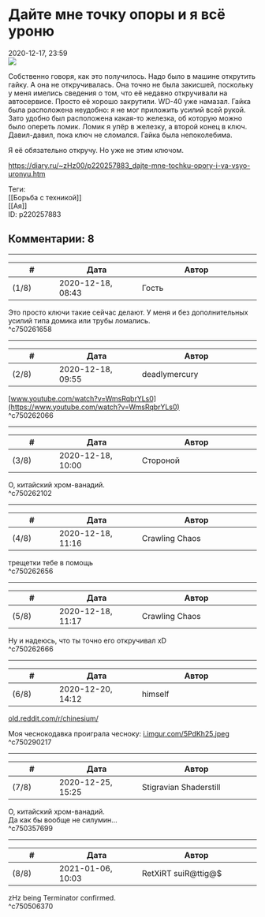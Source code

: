 Дайте мне точку опоры и я всё уроню
===================================

  
2020-12-17, 23:59  
   [![](https://i.imgur.com/cefhcqpl.jpeg)](https://i.imgur.com/cefhcqp.jpeg)     
   
 Собственно говоря, как это получилось. Надо было в машине открутить гайку. А она не откручивалась. Она точно не была закисшей, поскольку у меня имелись сведения о том, что её недавно откручивали на автосервисе. Просто её хорошо закрутили. WD-40 уже намазал. Гайка была расположена неудобно: я не мог приложить усилий всей рукой. Зато удобно был расположена какая-то железка, об которую можно было опереть ломик. Ломик я упёр в железку, а второй конец в ключ. Давил-давил, пока ключ не сломался. Гайка была непоколебима.   
   
 Я её обязательно откручу. Но уже не этим ключом.   
  
<https://diary.ru/~zHz00/p220257883_dajte-mne-tochku-opory-i-ya-vsyo-uronyu.htm>  
  
Теги:  
[[Борьба с техникой]]  
[[Ая]]  
ID: p220257883  


Комментарии: 8
--------------

  


---



|         #         |              Дата              |                     Автор                     |           ID           |
| --- | --- | --- | --- |
| (1/8) | 2020-12-18, 08:43 | Гость | c750261658 |

  
 Это просто ключи такие сейчас делают. У меня и без дополнительных усилий типа домика или трубы ломались.   
 ^c750261658

---



|         #         |              Дата              |                     Автор                     |           ID           |
| --- | --- | --- | --- |
| (2/8) | 2020-12-18, 09:55 | deadlymercury | c750262066 |

  
  [www.youtube.com/watch?v=WmsRqbrYLs0](https://www.youtube.com/watch?v=WmsRqbrYLs0)    
 ^c750262066

---



|         #         |              Дата              |                     Автор                     |           ID           |
| --- | --- | --- | --- |
| (3/8) | 2020-12-18, 10:00 | Стороной | c750262102 |

  
 О, китайский хром-ванадий.   
 ^c750262102

---



|         #         |              Дата              |                     Автор                     |           ID           |
| --- | --- | --- | --- |
| (4/8) | 2020-12-18, 11:16 | Crawling Chaos | c750262656 |

  
 трещетки тебе в помощь   
 ^c750262656

---



|         #         |              Дата              |                     Автор                     |           ID           |
| --- | --- | --- | --- |
| (5/8) | 2020-12-18, 11:17 | Crawling Chaos | c750262666 |

  
 Ну и надеюсь, что ты точно его откручивал xD   
 ^c750262666

---



|         #         |              Дата              |                     Автор                     |           ID           |
| --- | --- | --- | --- |
| (6/8) | 2020-12-20, 14:12 | himself | c750290217 |

  
  [old.reddit.com/r/chinesium/](http://old.reddit.com/r/chinesium/)    
   
 Моя чеснокодавка проиграла чесноку:  [i.imgur.com/5PdKh25.jpeg](https://i.imgur.com/5PdKh25.jpeg)    
 ^c750290217

---



|         #         |              Дата              |                     Автор                     |           ID           |
| --- | --- | --- | --- |
| (7/8) | 2020-12-25, 15:25 | Stigravian Shaderstill | c750357699 |

  
  О, китайский хром-ванадий.    
 Да как бы вообще не силумин...   
 ^c750357699

---



|         #         |              Дата              |                     Автор                     |           ID           |
| --- | --- | --- | --- |
| (8/8) | 2021-01-06, 10:03 | RetXiRT suiR@ttig@$ | c750506370 |

  
  zHz being Terminator confirmed.    
 ^c750506370